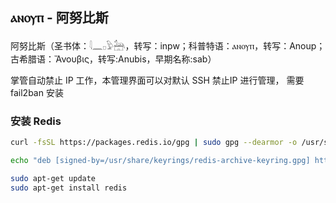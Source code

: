 ## ⲁⲛⲟⲩⲡ - 阿努比斯

阿努比斯（圣书体：𓇋𓈖𓊪𓅱𓃣，转写：inpw；科普特语：ⲁⲛⲟⲩⲡ，转写：Anoup；古希腊语：Ἄνουβις，转写:Anubis，早期名称:sab）

掌管自动禁止 IP 工作，本管理界面可以对默认 SSH 禁止IP 进行管理， 需要 fail2ban 安装

### 安装 Redis

```bash
curl -fsSL https://packages.redis.io/gpg | sudo gpg --dearmor -o /usr/share/keyrings/redis-archive-keyring.gpg

echo "deb [signed-by=/usr/share/keyrings/redis-archive-keyring.gpg] https://packages.redis.io/deb $(lsb_release -cs) main" | sudo tee /etc/apt/sources.list.d/redis.list

sudo apt-get update
sudo apt-get install redis
```